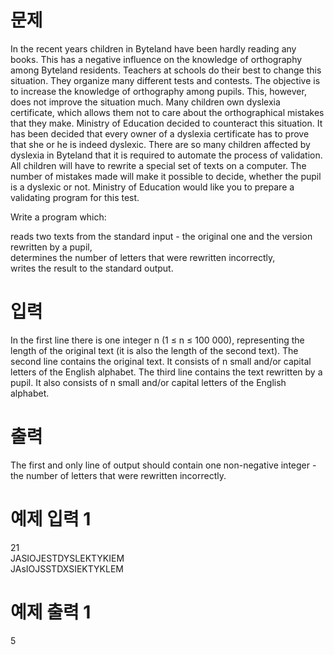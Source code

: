 # 문제
In the recent years children in Byteland have been hardly reading any books. This has a negative influence on the knowledge of orthography among Byteland residents. Teachers at schools do their best to change this situation. They organize many different tests and contests. The objective is to increase the knowledge of orthography among pupils. This, however, does not improve the situation much. Many children own dyslexia certificate, which allows them not to care about the orthographical mistakes that they make. Ministry of Education decided to counteract this situation. It has been decided that every owner of a dyslexia certificate has to prove that she or he is indeed dyslexic. There are so many children affected by dyslexia in Byteland that it is required to automate the process of validation. All children will have to rewrite a special set of texts on a computer. The number of mistakes made will make it possible to decide, whether the pupil is a dyslexic or not. Ministry of Education would like you to prepare a validating program for this test.

Write a program which:

reads two texts from the standard input - the original one and the version rewritten by a pupil,  
determines the number of letters that were rewritten incorrectly,  
writes the result to the standard output.  
# 입력
In the first line there is one integer n (1 ≤ n ≤ 100 000), representing the length of the original text (it is also the length of the second text). The second line contains the original text. It consists of n small and/or capital letters of the English alphabet. The third line contains the text rewritten by a pupil. It also consists of n small and/or capital letters of the English alphabet.

# 출력
The first and only line of output should contain one non-negative integer - the number of letters that were rewritten incorrectly.

# 예제 입력 1 
21  
JASIOJESTDYSLEKTYKIEM  
JAsIOJSSTDXSIEKTYKLEM  
# 예제 출력 1 
5
